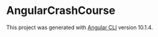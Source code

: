 # AngularCrashCourse

This project was generated with [Angular CLI](https://github.com/angular/angular-cli) version 10.1.4.

